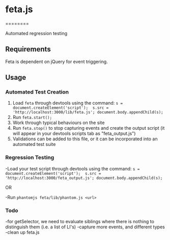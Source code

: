 # feta.js
========

Automated regression testing

## Requirements

Feta is dependent on jQuery for event triggering. 

## Usage

### Automated Test Creation

1. Load `feta` through devtools using the command: `s = document.createElement('script');  s.src = 'http://localhost:3000/lib/feta.js'; document.body.appendChild(s);`
2. Run `feta.start();`
3. Work through typical behaviours on the site
4. Run `feta.stop()` to stop capturing events and create the output script (it will appear in your devtools scripts tab as "feta_output.js")
5. Validations can be added to this file, or it can be incorporated into an automated test suite

### Regression Testing

-Load your test script through devtools using the command: `s = document.createElement('script');  s.src = 'http://localhost:3000/feta_output.js'; document.body.appendChild(s);`

OR

-Run `phantomjs feta/lib/phantom.js <url>`

### Todo

-for getSelector, we need to evaluate siblings where there is nothing to distinguish them (i.e. a list of LI's)
-capture more events, and different types
-clean up feta.js

